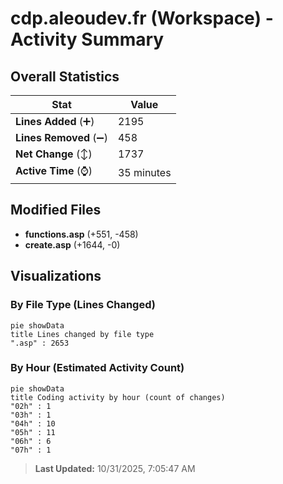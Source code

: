 # cdp.aleoudev.fr (Workspace) - Activity Summary 

## Overall Statistics

| Stat                   | Value                                                             |
| ---------------------- | ----------------------------------------------------------------- |
| **Lines Added** (➕)   | 2195                                          |
| **Lines Removed** (➖) | 458                                        |
| **Net Change** (↕)    | 1737                |
| **Active Time** (⌚)   | 35 minutes |


## Modified Files
- **functions.asp** (+551, -458)
- **create.asp** (+1644, -0)

## Visualizations

### By File Type (Lines Changed)

```mermaid
pie showData
title Lines changed by file type
".asp" : 2653
```

### By Hour (Estimated Activity Count)

```mermaid
pie showData
title Coding activity by hour (count of changes)
"02h" : 1
"03h" : 1
"04h" : 10
"05h" : 11
"06h" : 6
"07h" : 1
```


> **Last Updated:** 10/31/2025, 7:05:47 AM